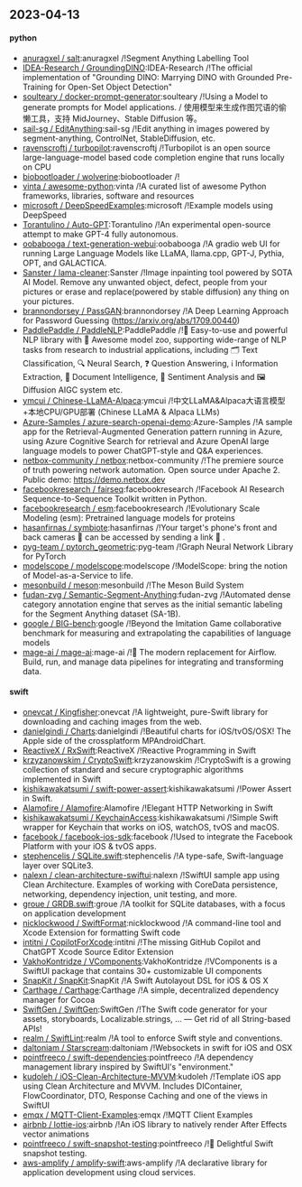 ## 2023-04-13

#### python
* [anuragxel / salt](https://github.com/anuragxel/salt):anuragxel /!Segment Anything Labelling Tool
* [IDEA-Research / GroundingDINO](https://github.com/IDEA-Research/GroundingDINO):IDEA-Research /!The official implementation of "Grounding DINO: Marrying DINO with Grounded Pre-Training for Open-Set Object Detection"
* [soulteary / docker-prompt-generator](https://github.com/soulteary/docker-prompt-generator):soulteary /!Using a Model to generate prompts for Model applications. / 使用模型来生成作图咒语的偷懒工具，支持 MidJourney、Stable Diffusion 等。
* [sail-sg / EditAnything](https://github.com/sail-sg/EditAnything):sail-sg /!Edit anything in images powered by segment-anything, ControlNet, StableDiffusion, etc.
* [ravenscroftj / turbopilot](https://github.com/ravenscroftj/turbopilot):ravenscroftj /!Turbopilot is an open source large-language-model based code completion engine that runs locally on CPU
* [biobootloader / wolverine](https://github.com/biobootloader/wolverine):biobootloader /!
* [vinta / awesome-python](https://github.com/vinta/awesome-python):vinta /!A curated list of awesome Python frameworks, libraries, software and resources
* [microsoft / DeepSpeedExamples](https://github.com/microsoft/DeepSpeedExamples):microsoft /!Example models using DeepSpeed
* [Torantulino / Auto-GPT](https://github.com/Torantulino/Auto-GPT):Torantulino /!An experimental open-source attempt to make GPT-4 fully autonomous.
* [oobabooga / text-generation-webui](https://github.com/oobabooga/text-generation-webui):oobabooga /!A gradio web UI for running Large Language Models like LLaMA, llama.cpp, GPT-J, Pythia, OPT, and GALACTICA.
* [Sanster / lama-cleaner](https://github.com/Sanster/lama-cleaner):Sanster /!Image inpainting tool powered by SOTA AI Model. Remove any unwanted object, defect, people from your pictures or erase and replace(powered by stable diffusion) any thing on your pictures.
* [brannondorsey / PassGAN](https://github.com/brannondorsey/PassGAN):brannondorsey /!A Deep Learning Approach for Password Guessing (https://arxiv.org/abs/1709.00440)
* [PaddlePaddle / PaddleNLP](https://github.com/PaddlePaddle/PaddleNLP):PaddlePaddle /!👑
Easy-to-use and powerful NLP library with
🤗
Awesome model zoo, supporting wide-range of NLP tasks from research to industrial applications, including
🗂
Text Classification,
🔍
Neural Search,
❓
Question Answering,
ℹ️
Information Extraction,
📄
Document Intelligence,
💌
Sentiment Analysis and
🖼
Diffusion AIGC system etc.
* [ymcui / Chinese-LLaMA-Alpaca](https://github.com/ymcui/Chinese-LLaMA-Alpaca):ymcui /!中文LLaMA&Alpaca大语言模型+本地CPU/GPU部署 (Chinese LLaMA & Alpaca LLMs)
* [Azure-Samples / azure-search-openai-demo](https://github.com/Azure-Samples/azure-search-openai-demo):Azure-Samples /!A sample app for the Retrieval-Augmented Generation pattern running in Azure, using Azure Cognitive Search for retrieval and Azure OpenAI large language models to power ChatGPT-style and Q&A experiences.
* [netbox-community / netbox](https://github.com/netbox-community/netbox):netbox-community /!The premiere source of truth powering network automation. Open source under Apache 2. Public demo: https://demo.netbox.dev
* [facebookresearch / fairseq](https://github.com/facebookresearch/fairseq):facebookresearch /!Facebook AI Research Sequence-to-Sequence Toolkit written in Python.
* [facebookresearch / esm](https://github.com/facebookresearch/esm):facebookresearch /!Evolutionary Scale Modeling (esm): Pretrained language models for proteins
* [hasanfirnas / symbiote](https://github.com/hasanfirnas/symbiote):hasanfirnas /!Your target's phone's front and back cameras
📸
can be accessed by sending a link
🔗
.
* [pyg-team / pytorch_geometric](https://github.com/pyg-team/pytorch_geometric):pyg-team /!Graph Neural Network Library for PyTorch
* [modelscope / modelscope](https://github.com/modelscope/modelscope):modelscope /!ModelScope: bring the notion of Model-as-a-Service to life.
* [mesonbuild / meson](https://github.com/mesonbuild/meson):mesonbuild /!The Meson Build System
* [fudan-zvg / Semantic-Segment-Anything](https://github.com/fudan-zvg/Semantic-Segment-Anything):fudan-zvg /!Automated dense category annotation engine that serves as the initial semantic labeling for the Segment Anything dataset (SA-1B).
* [google / BIG-bench](https://github.com/google/BIG-bench):google /!Beyond the Imitation Game collaborative benchmark for measuring and extrapolating the capabilities of language models
* [mage-ai / mage-ai](https://github.com/mage-ai/mage-ai):mage-ai /!🧙
The modern replacement for Airflow. Build, run, and manage data pipelines for integrating and transforming data.

#### swift
* [onevcat / Kingfisher](https://github.com/onevcat/Kingfisher):onevcat /!A lightweight, pure-Swift library for downloading and caching images from the web.
* [danielgindi / Charts](https://github.com/danielgindi/Charts):danielgindi /!Beautiful charts for iOS/tvOS/OSX! The Apple side of the crossplatform MPAndroidChart.
* [ReactiveX / RxSwift](https://github.com/ReactiveX/RxSwift):ReactiveX /!Reactive Programming in Swift
* [krzyzanowskim / CryptoSwift](https://github.com/krzyzanowskim/CryptoSwift):krzyzanowskim /!CryptoSwift is a growing collection of standard and secure cryptographic algorithms implemented in Swift
* [kishikawakatsumi / swift-power-assert](https://github.com/kishikawakatsumi/swift-power-assert):kishikawakatsumi /!Power Assert in Swift.
* [Alamofire / Alamofire](https://github.com/Alamofire/Alamofire):Alamofire /!Elegant HTTP Networking in Swift
* [kishikawakatsumi / KeychainAccess](https://github.com/kishikawakatsumi/KeychainAccess):kishikawakatsumi /!Simple Swift wrapper for Keychain that works on iOS, watchOS, tvOS and macOS.
* [facebook / facebook-ios-sdk](https://github.com/facebook/facebook-ios-sdk):facebook /!Used to integrate the Facebook Platform with your iOS & tvOS apps.
* [stephencelis / SQLite.swift](https://github.com/stephencelis/SQLite.swift):stephencelis /!A type-safe, Swift-language layer over SQLite3.
* [nalexn / clean-architecture-swiftui](https://github.com/nalexn/clean-architecture-swiftui):nalexn /!SwiftUI sample app using Clean Architecture. Examples of working with CoreData persistence, networking, dependency injection, unit testing, and more.
* [groue / GRDB.swift](https://github.com/groue/GRDB.swift):groue /!A toolkit for SQLite databases, with a focus on application development
* [nicklockwood / SwiftFormat](https://github.com/nicklockwood/SwiftFormat):nicklockwood /!A command-line tool and Xcode Extension for formatting Swift code
* [intitni / CopilotForXcode](https://github.com/intitni/CopilotForXcode):intitni /!The missing GitHub Copilot and ChatGPT Xcode Source Editor Extension
* [VakhoKontridze / VComponents](https://github.com/VakhoKontridze/VComponents):VakhoKontridze /!VComponents is a SwiftUI package that contains 30+ customizable UI components
* [SnapKit / SnapKit](https://github.com/SnapKit/SnapKit):SnapKit /!A Swift Autolayout DSL for iOS & OS X
* [Carthage / Carthage](https://github.com/Carthage/Carthage):Carthage /!A simple, decentralized dependency manager for Cocoa
* [SwiftGen / SwiftGen](https://github.com/SwiftGen/SwiftGen):SwiftGen /!The Swift code generator for your assets, storyboards, Localizable.strings, … — Get rid of all String-based APIs!
* [realm / SwiftLint](https://github.com/realm/SwiftLint):realm /!A tool to enforce Swift style and conventions.
* [daltoniam / Starscream](https://github.com/daltoniam/Starscream):daltoniam /!Websockets in swift for iOS and OSX
* [pointfreeco / swift-dependencies](https://github.com/pointfreeco/swift-dependencies):pointfreeco /!A dependency management library inspired by SwiftUI's "environment."
* [kudoleh / iOS-Clean-Architecture-MVVM](https://github.com/kudoleh/iOS-Clean-Architecture-MVVM):kudoleh /!Template iOS app using Clean Architecture and MVVM. Includes DIContainer, FlowCoordinator, DTO, Response Caching and one of the views in SwiftUI
* [emqx / MQTT-Client-Examples](https://github.com/emqx/MQTT-Client-Examples):emqx /!MQTT Client Examples
* [airbnb / lottie-ios](https://github.com/airbnb/lottie-ios):airbnb /!An iOS library to natively render After Effects vector animations
* [pointfreeco / swift-snapshot-testing](https://github.com/pointfreeco/swift-snapshot-testing):pointfreeco /!📸
Delightful Swift snapshot testing.
* [aws-amplify / amplify-swift](https://github.com/aws-amplify/amplify-swift):aws-amplify /!A declarative library for application development using cloud services.
